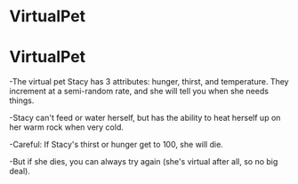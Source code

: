 # VirtualPet
# VirtualPet
-The virtual pet Stacy has 3 attributes: hunger, thirst, and temperature. They increment at a semi-random rate, and she will tell you when she needs things.

-Stacy can't feed or water herself, but has the ability to heat herself up on her warm rock when very cold.

-Careful: If Stacy's thirst or hunger get to 100, she will die.

-But if she dies, you can always try again (she's virtual after all, so no big deal).

